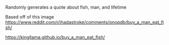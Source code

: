 Randomly generates a quote about fish, man, and lifetime

Based off of this image https://www.reddit.com/r/ihadastroke/comments/onopdb/buy_a_man_eat_fish/

https://kingllama.github.io/buy_a_man_eat_fish/
